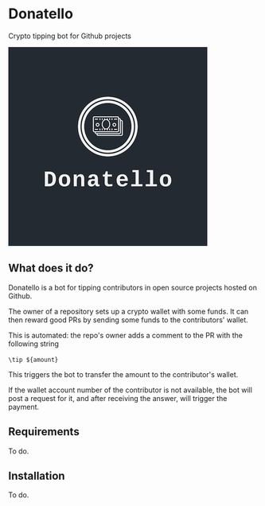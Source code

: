 # Donatello

Crypto tipping bot for Github projects

![Alt text](logo.png?raw=true "Donatello")

## What does it do?

Donatello is a bot for tipping contributors in open source projects hosted on Github. 

The owner of a repository sets up a crypto wallet with some funds. It can then reward good PRs by sending some funds to the contributors' wallet.

This is automated: the repo's owner adds a comment to the PR with the following string 

```\tip ${amount}```

 This triggers the bot to transfer the amount to the contributor's  wallet. 

 If the wallet account number of the contributor is not available, the bot will post a request for it, and after receiving the answer, will trigger the payment. 



## Requirements
To do.

 ## Installation
To do.